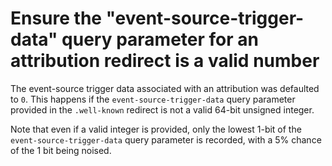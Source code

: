# Ensure the "event-source-trigger-data" query parameter for an attribution redirect is a valid number

The event-source trigger data associated with an attribution was defaulted to `0`.
This happens if the `event-source-trigger-data` query parameter provided in the `.well-known`
redirect is not a valid 64-bit unsigned integer.

Note that even if a valid integer is provided, only the lowest 1-bit of the
`event-source-trigger-data` query parameter is recorded, with a 5% chance of the 1 bit being
noised.
